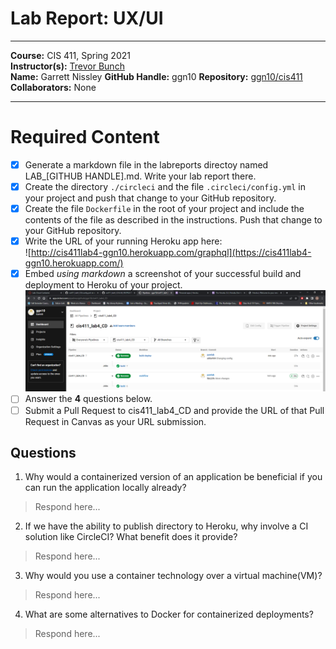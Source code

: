 # Lab Report: UX/UI
___
**Course:** CIS 411, Spring 2021  
**Instructor(s):** [Trevor Bunch](https://github.com/trevordbunch)  
**Name:** Garrett Nissley
**GitHub Handle:** ggn10
**Repository:** [ggn10/cis411  ](https://github.com/ggn10/cis411_lab3_uiux)   
**Collaborators:** None
___

# Required Content

- [x] Generate a markdown file in the labreports directoy named LAB_[GITHUB HANDLE].md. Write your lab report there.
- [x] Create the directory ```./circleci``` and the file ```.circleci/config.yml``` in your project and push that change to your GitHub repository.
- [x] Create the file ```Dockerfile``` in the root of your project and include the contents of the file as described in the instructions. Push that change to your GitHub repository.
- [x] Write the URL of your running Heroku app here:  
![http://cis411lab4-ggn10.herokuapp.com/graphql](https://cis411lab4-ggn10.herokuapp.com/)
- [x] Embed _using markdown_ a screenshot of your successful build and deployment to Heroku of your project.  
![Successful Build](../assets/ggn10_ciSS.PNG)
- [ ] Answer the **4** questions below.
- [ ] Submit a Pull Request to cis411_lab4_CD and provide the URL of that Pull Request in Canvas as your URL submission.

## Questions
1. Why would a containerized version of an application be beneficial if you can run the application locally already?
> Respond here...
2. If we have the ability to publish directory to Heroku, why involve a CI solution like CircleCI? What benefit does it provide?
> Respond here...
3. Why would you use a container technology over a virtual machine(VM)?
> Respond here...
4. What are some alternatives to Docker for containerized deployments?
> Respond here...